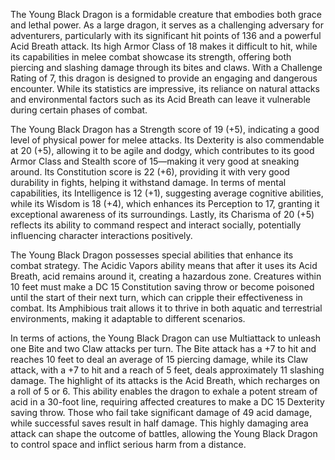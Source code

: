 The Young Black Dragon is a formidable creature that embodies both grace and lethal power. As a large dragon, it serves as a challenging adversary for adventurers, particularly with its significant hit points of 136 and a powerful Acid Breath attack. Its high Armor Class of 18 makes it difficult to hit, while its capabilities in melee combat showcase its strength, offering both piercing and slashing damage through its bites and claws. With a Challenge Rating of 7, this dragon is designed to provide an engaging and dangerous encounter. While its statistics are impressive, its reliance on natural attacks and environmental factors such as its Acid Breath can leave it vulnerable during certain phases of combat.

The Young Black Dragon has a Strength score of 19 (+5), indicating a good level of physical power for melee attacks. Its Dexterity is also commendable at 20 (+5), allowing it to be agile and dodgy, which contributes to its good Armor Class and Stealth score of 15—making it very good at sneaking around. Its Constitution score is 22 (+6), providing it with very good durability in fights, helping it withstand damage. In terms of mental capabilities, its Intelligence is 12 (+1), suggesting average cognitive abilities, while its Wisdom is 18 (+4), which enhances its Perception to 17, granting it exceptional awareness of its surroundings. Lastly, its Charisma of 20 (+5) reflects its ability to command respect and interact socially, potentially influencing character interactions positively.

The Young Black Dragon possesses special abilities that enhance its combat strategy. The Acidic Vapors ability means that after it uses its Acid Breath, acid remains around it, creating a hazardous zone. Creatures within 10 feet must make a DC 15 Constitution saving throw or become poisoned until the start of their next turn, which can cripple their effectiveness in combat. Its Amphibious trait allows it to thrive in both aquatic and terrestrial environments, making it adaptable to different scenarios.

In terms of actions, the Young Black Dragon can use Multiattack to unleash one Bite and two Claw attacks per turn. The Bite attack has a +7 to hit and reaches 10 feet to deal an average of 15 piercing damage, while its Claw attack, with a +7 to hit and a reach of 5 feet, deals approximately 11 slashing damage. The highlight of its attacks is the Acid Breath, which recharges on a roll of 5 or 6. This ability enables the dragon to exhale a potent stream of acid in a 30-foot line, requiring affected creatures to make a DC 15 Dexterity saving throw. Those who fail take significant damage of 49 acid damage, while successful saves result in half damage. This highly damaging area attack can shape the outcome of battles, allowing the Young Black Dragon to control space and inflict serious harm from a distance.
